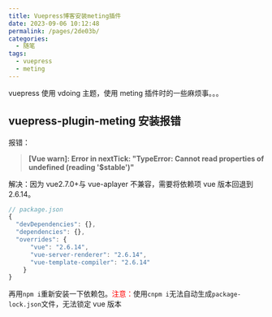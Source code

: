 ```yaml
---
title: Vuepress博客安装meting插件
date: 2023-09-06 10:12:48
permalink: /pages/2de03b/
categories:
  - 随笔
tags:
  - vuepress
  - meting
---
```


vuepress 使用 vdoing 主题，使用 meting 插件时的一些麻烦事。。。

<!-- more -->

## vuepress-plugin-meting 安装报错

报错：

> **[Vue warn]: Error in nextTick: "TypeError: Cannot read properties of undefined (reading '$stable')"**

解决：因为 vue2.7.0+与 vue-aplayer 不兼容，需要将依赖项 vue 版本回退到 2.6.14。

```js
// package.json
{
  "devDependencies": {},
  "dependencies": {},
  "overrides": {
      "vue": "2.6.14",
      "vue-server-renderer": "2.6.14",
      "vue-template-compiler": "2.6.14"
    }
}
```

再用`npm i`重新安装一下依赖包。<font color="red">注意：</font>使用`cnpm i`无法自动生成`package-lock.json`文件，无法锁定 vue 版本
